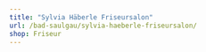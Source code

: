 ```yaml
---
title: "Sylvia Häberle Friseursalon"
url: /bad-saulgau/sylvia-haeberle-friseursalon/
shop: Friseur
---
```

